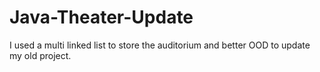 # Java-Theater-Update
I used a multi linked list to store the auditorium and better OOD to update my old project.
